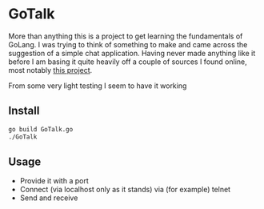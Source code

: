 GoTalk
======

More than anything this is a project to get learning the fundamentals of GoLang. I was trying to think of something to make and came across the suggestion of a simple chat application. Having never made anything like it before I am basing it quite heavily off a couple of sources I found online, most notably [this project](https://github.com/coolspeed/century/blob/master/century.go).

From some very light testing I seem to have it working

## Install

```bash
go build GoTalk.go
./GoTalk
```

## Usage

- Provide it with a port
- Connect (via localhost only as it stands) via (for example) telnet
- Send and receive
